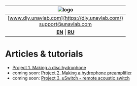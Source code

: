 
| ![logo](https://ucnl.github.io/documentation/sm_logo.png) |
| :---: |
| [www.diy.unavlab.com](https://diy.unavlab.com/) <br/> [support@unavlab.com](mailto:support@unavlab.com) |
| [**EN**](README.md) \| [**RU**](README_RU.md) |

# Articles & tutorials

- [Project 1. Making a disc hydrophone](/projects/disk_hydrophone/README.md)
- coming soon: [Project 2. Making a hydrophone preamplifier]()
- coming soon: [Project 3. uSwitch - remote acoustic switch]()
